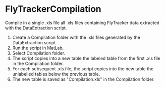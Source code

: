 # FlyTrackerCompilation
Compile in a single .xls file all .xls files containing FlyTracker data extracted with the DataExtraction script.
1. Create a Compilation folder with the .xls files generated by the DataExtraction script.
2. Run the script in MatLab.
3. Select Compilation folder.
4. The script copies into a new table the labeled table from the first .xls file in the Compilation folder.
5. For each subsequent .xls file, the script copies into the new table the unlabelled tables below the previous table.
6. The new table is saved as "Compilation.xls" in the Compilation folder.
